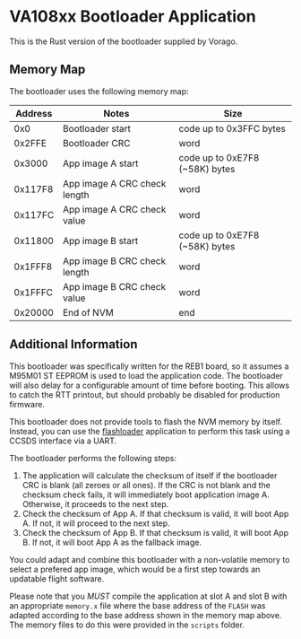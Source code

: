 VA108xx Bootloader Application
=======

This is the Rust version of the bootloader supplied by Vorago.

## Memory Map

The bootloader uses the following memory map:

| Address | Notes | Size |
| ------ | ---- |  ---- |
| 0x0 | Bootloader start | code up to 0x3FFC bytes |
| 0x2FFE | Bootloader CRC | word |
| 0x3000 | App image A start | code up to 0xE7F8 (~58K) bytes |
| 0x117F8 | App image A CRC check length | word |
| 0x117FC | App image A CRC check value | word |
| 0x11800 | App image B start | code up to 0xE7F8 (~58K) bytes |
| 0x1FFF8 | App image B CRC check length | word |
| 0x1FFFC | App image B CRC check value | word |
| 0x20000 | End of NVM | end  |

## Additional Information

This bootloader was specifically written for the REB1 board, so it assumes a M95M01 ST EEPROM
is used to load the application code. The bootloader will also delay for a configurable amount
of time before booting. This allows to catch the RTT printout, but should probably be disabled
for production firmware.

This bootloader does not provide tools to flash the NVM memory by itself. Instead, you can use
the [flashloader](https://egit.irs.uni-stuttgart.de/rust/va108xx-rs/src/branch/main/flashloader)
application to perform this task using a CCSDS interface via a UART.

The bootloader performs the following steps:

1. The application will calculate the checksum of itself if the bootloader CRC is blank (all zeroes
   or all ones). If the CRC is not blank and the checksum check fails, it will immediately boot
   application image A. Otherwise, it proceeds to the next step.
2. Check the checksum of App A. If that checksum is valid, it will boot App A. If not, it will
   proceed to the next step.
3. Check the checksum of App B. If that checksum is valid, it will boot App B. If not, it will
   boot App A as the fallback image.

You could adapt and combine this bootloader with a non-volatile memory to select a prefered app
image, which would be a first step towards an updatable flight software.

Please note that you *MUST* compile the application at slot A and slot B with an appropriate
`memory.x` file where the base address of the `FLASH` was adapted according to the base address
shown in the memory map above. The memory files to do this were provided in the `scripts` folder.
